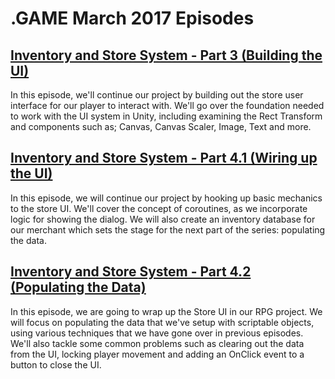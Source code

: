 # .GAME March 2017 Episodes

## [Inventory and Store System - Part 3 (Building the UI)](UnityItemSystemPt3-UI)

In this episode, we'll continue our project by building out the store user interface for our player to interact with. We'll go over the foundation needed to work with the UI system in Unity, including examining the Rect Transform and components such as; Canvas, Canvas Scaler, Image, Text and more.

## [Inventory and Store System - Part 4.1 (Wiring up the UI)](UnityItemSystemPt4.1-WiringTheUI)

In this episode, we will continue our project by hooking up basic mechanics to the store UI. We'll cover the concept of coroutines, as we incorporate logic for showing the dialog. We will also create an inventory database for our merchant which sets the stage for the next part of the series: populating the data.

## [Inventory and Store System - Part 4.2 (Populating the Data)](UnityItemSystemPt4.1-WiringTheUI)

In this episode, we are going to wrap up the Store UI in our RPG project. We will focus on populating the data that we've setup with scriptable objects, using various techniques that we have gone over in previous episodes. We'll also tackle some common problems such as clearing out the data from the UI, locking player movement and adding an OnClick event to a button to close the UI.